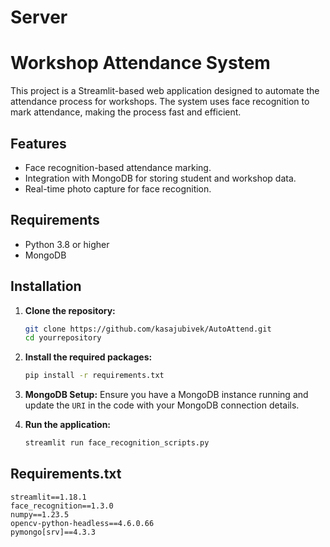 # Server
# Workshop Attendance System

This project is a Streamlit-based web application designed to automate the attendance process for workshops. The system uses face recognition to mark attendance, making the process fast and efficient.

## Features
- Face recognition-based attendance marking.
- Integration with MongoDB for storing student and workshop data.
- Real-time photo capture for face recognition.

## Requirements
- Python 3.8 or higher
- MongoDB

## Installation

1. **Clone the repository:**
    ```bash
    git clone https://github.com/kasajubivek/AutoAttend.git
    cd yourrepository
    ```

2. **Install the required packages:**
    ```bash
    pip install -r requirements.txt
    ```

3. **MongoDB Setup:**
    Ensure you have a MongoDB instance running and update the `URI` in the code with your MongoDB connection details.

4. **Run the application:**
    ```bash
    streamlit run face_recognition_scripts.py
    ```

## Requirements.txt

```text
streamlit==1.18.1
face_recognition==1.3.0
numpy==1.23.5
opencv-python-headless==4.6.0.66
pymongo[srv]==4.3.3
